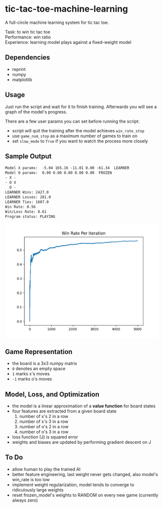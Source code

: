 # tic-tac-toe-machine-learning
A full-circle machine learning system for tic tac toe.  

Task: to win tic tac toe  
Performance: win ratio  
Experience: learning model plays against a fixed-weight model  

## Dependencies
- reprint
- numpy
- matplotlib

## Usage
Just run the script and wait for it to finish training.
Afterwards you will see a graph of the model's progress.

There are a few user params you can set before running the script:
- script will quit the training after the model achieves `win_rate_stop`
- use `game_num_stop` as a maximum number of games to train on
- set `slow_mode` to `True` if you want to watch the process more closely

## Sample Output
```
Model X params:  -5.04 165.16 -11.01 0.00 -61.34  LEARNER
Model O params:  0.00 0.00 0.00 0.00 0.00  FROZEN
- X -
- O X
  O -
LEARNER Wins: 2427.0
LEARNER Losses: 281.0
LEARNER Ties: 1607.0
Win Rate: 0.56
Win/Loss Rate: 8.61
Program status: PLAYING
```
![wins per iteration graph](sample_graph.png)

## Game Representation
- the board is a 3x3 numpy matrix
- `0` denotes an empty space
- `1` marks x's moves
- `-1` marks o's moves

## Model, Loss, and Optimization
- the model is a linear approximation of a **value function** for board states
- four features are extracted from a given board state
	1. number of x's 2 in a row
	2. number of x's 3 in a row
	3. number of o's 2 in a row
	4. number of o's 3 in a row
- loss function (J) is squared error
- weights and biases are updated by performing gradient descent on J

## To Do
- allow human to play the trained AI
- better feature engineering, last weight never gets changed, also model's win_rate is too low
- implement weight regularization, model tends to converge to ridiculously large weights 
- reset frozen_model's weights to RANDOM on every new game (currently always zero)
